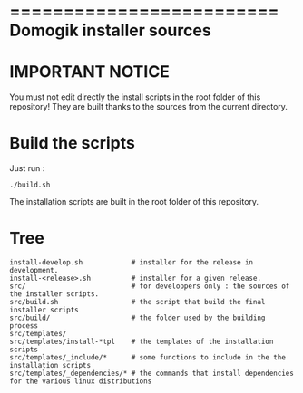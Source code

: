 =========================
Domogik installer sources
=========================

IMPORTANT NOTICE
================

You must not edit directly the install scripts in the root folder of this repository! They are built thanks to the sources from the current directory.

Build the scripts
=================

Just run :

``` 
./build.sh
```

The installation scripts are built in the root folder of this repository.

Tree
====

```
install-develop.sh            # installer for the release in development.
install-<release>.sh          # installer for a given release.
src/                          # for developpers only : the sources of the installer scripts.
src/build.sh                  # the script that build the final installer scripts
src/build/                    # the folder used by the building process
src/templates/               
src/templates/install-*tpl    # the templates of the installation scripts
src/templates/_include/*      # some functions to include in the the installation scripts          
src/templates/_dependencies/* # the commands that install dependencies for the various linux distributions
```
